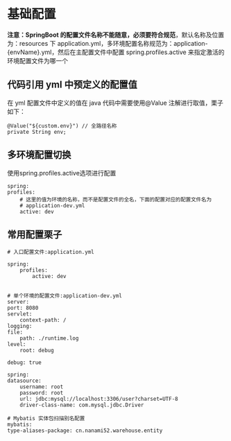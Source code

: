 # 基础配置

**注意：SpringBoot 的配置文件名称不能随意，必须要符合规范**，默认名称及位置为：resources 下 application.yml，多环境配置名称规范为：application-{envName}.yml，然后在主配置文件中配置 spring.profiles.active 来指定激活的环境配置文件为哪一个

## 代码引用 yml 中预定义的配置值

在 yml 配置文件中定义的值在 java 代码中需要使用@Value 注解进行取值，栗子如下：

    @Value("${custom.env}") // 全路径名称
    private String env;

## 多环境配置切换

使用spring.profiles.active选项进行配置

    spring:
    profiles:
        # 这里的值为环境的名称，而不是配置文件的全名，下面的配置对应的配置文件名为
        # application-dev.yml
        active: dev


## 常用配置栗子

    # 入口配置文件:application.yml

    spring:
        profiles:
            active: dev


    # 单个环境的配置文件:application-dev.yml
    server:
    port: 8080
    servlet:
        context-path: /
    logging:
    file:
        path: ./runtime.log
    level:
        root: debug

    debug: true

    spring:
    datasource:
        username: root
        password: root
        url: jdbc:mysql://localhost:3306/user?charset=UTF-8
        driver-class-name: com.mysql.jdbc.Driver

    # Mybatis 实体包扫描别名配置
    mybatis:
    type-aliases-package: cn.nanami52.warehouse.entity

